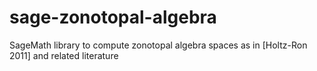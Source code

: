 # sage-zonotopal-algebra
SageMath library to compute zonotopal algebra spaces as in [Holtz-Ron 2011] and related literature
